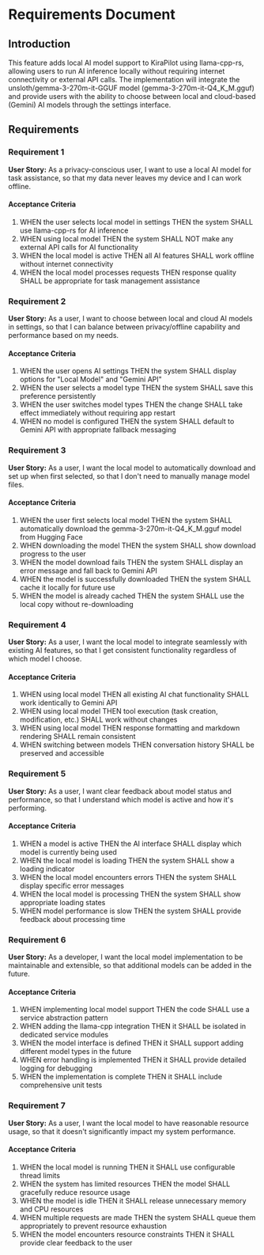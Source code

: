 # Requirements Document

## Introduction

This feature adds local AI model support to KiraPilot using llama-cpp-rs, allowing users to run AI inference locally without requiring internet connectivity or external API calls. The implementation will integrate the unsloth/gemma-3-270m-it-GGUF model (gemma-3-270m-it-Q4_K_M.gguf) and provide users with the ability to choose between local and cloud-based (Gemini) AI models through the settings interface.

## Requirements

### Requirement 1

**User Story:** As a privacy-conscious user, I want to use a local AI model for task assistance, so that my data never leaves my device and I can work offline.

#### Acceptance Criteria

1. WHEN the user selects local model in settings THEN the system SHALL use llama-cpp-rs for AI inference
2. WHEN using local model THEN the system SHALL NOT make any external API calls for AI functionality
3. WHEN the local model is active THEN all AI features SHALL work offline without internet connectivity
4. WHEN the local model processes requests THEN response quality SHALL be appropriate for task management assistance

### Requirement 2

**User Story:** As a user, I want to choose between local and cloud AI models in settings, so that I can balance between privacy/offline capability and performance based on my needs.

#### Acceptance Criteria

1. WHEN the user opens AI settings THEN the system SHALL display options for "Local Model" and "Gemini API"
2. WHEN the user selects a model type THEN the system SHALL save this preference persistently
3. WHEN the user switches model types THEN the change SHALL take effect immediately without requiring app restart
4. WHEN no model is configured THEN the system SHALL default to Gemini API with appropriate fallback messaging

### Requirement 3

**User Story:** As a user, I want the local model to automatically download and set up when first selected, so that I don't need to manually manage model files.

#### Acceptance Criteria

1. WHEN the user first selects local model THEN the system SHALL automatically download the gemma-3-270m-it-Q4_K_M.gguf model from Hugging Face
2. WHEN downloading the model THEN the system SHALL show download progress to the user
3. WHEN the model download fails THEN the system SHALL display an error message and fall back to Gemini API
4. WHEN the model is successfully downloaded THEN the system SHALL cache it locally for future use
5. WHEN the model is already cached THEN the system SHALL use the local copy without re-downloading

### Requirement 4

**User Story:** As a user, I want the local model to integrate seamlessly with existing AI features, so that I get consistent functionality regardless of which model I choose.

#### Acceptance Criteria

1. WHEN using local model THEN all existing AI chat functionality SHALL work identically to Gemini API
2. WHEN using local model THEN tool execution (task creation, modification, etc.) SHALL work without changes
3. WHEN using local model THEN response formatting and markdown rendering SHALL remain consistent
4. WHEN switching between models THEN conversation history SHALL be preserved and accessible

### Requirement 5

**User Story:** As a user, I want clear feedback about model status and performance, so that I understand which model is active and how it's performing.

#### Acceptance Criteria

1. WHEN a model is active THEN the AI interface SHALL display which model is currently being used
2. WHEN the local model is loading THEN the system SHALL show a loading indicator
3. WHEN the local model encounters errors THEN the system SHALL display specific error messages
4. WHEN the local model is processing THEN the system SHALL show appropriate loading states
5. WHEN model performance is slow THEN the system SHALL provide feedback about processing time

### Requirement 6

**User Story:** As a developer, I want the local model implementation to be maintainable and extensible, so that additional models can be added in the future.

#### Acceptance Criteria

1. WHEN implementing local model support THEN the code SHALL use a service abstraction pattern
2. WHEN adding the llama-cpp integration THEN it SHALL be isolated in dedicated service modules
3. WHEN the model interface is defined THEN it SHALL support adding different model types in the future
4. WHEN error handling is implemented THEN it SHALL provide detailed logging for debugging
5. WHEN the implementation is complete THEN it SHALL include comprehensive unit tests

### Requirement 7

**User Story:** As a user, I want the local model to have reasonable resource usage, so that it doesn't significantly impact my system performance.

#### Acceptance Criteria

1. WHEN the local model is running THEN it SHALL use configurable thread limits
2. WHEN the system has limited resources THEN the model SHALL gracefully reduce resource usage
3. WHEN the model is idle THEN it SHALL release unnecessary memory and CPU resources
4. WHEN multiple requests are made THEN the system SHALL queue them appropriately to prevent resource exhaustion
5. WHEN the model encounters resource constraints THEN it SHALL provide clear feedback to the user
